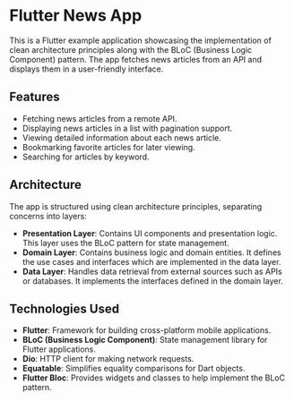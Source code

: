 # Flutter News App

This is a Flutter example application showcasing the implementation of clean architecture principles along with the BLoC (Business Logic Component) pattern. The app fetches news articles from an API and displays them in a user-friendly interface.

## Features

- Fetching news articles from a remote API.
- Displaying news articles in a list with pagination support.
- Viewing detailed information about each news article.
- Bookmarking favorite articles for later viewing.
- Searching for articles by keyword.

## Architecture

The app is structured using clean architecture principles, separating concerns into layers:

- **Presentation Layer**: Contains UI components and presentation logic. This layer uses the BLoC pattern for state management.
- **Domain Layer**: Contains business logic and domain entities. It defines the use cases and interfaces which are implemented in the data layer.
- **Data Layer**: Handles data retrieval from external sources such as APIs or databases. It implements the interfaces defined in the domain layer.

## Technologies Used

- **Flutter**: Framework for building cross-platform mobile applications.
- **BLoC (Business Logic Component)**: State management library for Flutter applications.
- **Dio**: HTTP client for making network requests.
- **Equatable**: Simplifies equality comparisons for Dart objects.
- **Flutter Bloc**: Provides widgets and classes to help implement the BLoC pattern.

